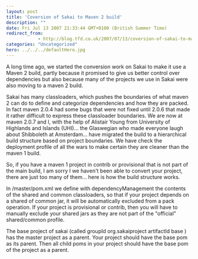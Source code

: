 ```yaml
---
layout: post
title: 'Coversion of Sakai to Maven 2 build'
description: ""
date: Fri Jul 13 2007 21:33:44 GMT+0100 (British Summer Time)
redirect_from: 
            - http://blog.tfd.co.uk/2007/07/13/coversion-of-sakai-to-maven-2-build/
categories: "Uncategorized"
hero: ../../../defaultHero.jpg
---
```

A long time ago, we started the conversion work on Sakai to make it use a Maven 2 build, partly because it promised to give us better control over dependencies but also because many of the projects we use in Sakai were also moving to a maven 2 build.

Sakai has many classloaders, which pushes the boundaries of what maven 2 can do to define and categorize dependencies and how they are packed. In fact maven 2.0.4 had some bugs that were not fixed until 2.0.6 that made it rather difficult to express these classloader boundaries. We are now at maven 2.0.7 and I, with the help of Alistair Young from University of Highlands and Islands (UHI)... the Glaswegian who made everyone laugh about Shibboleth at Amsterdam... have migrated the build to a hierarchical build structure based on project boundaries. We have check the deployment profile of all the wars to make certain they are cleaner than the maven 1 build.

So, if you have a maven 1 project in contrib or provisional that is not part of the main build, I am sorry I we haven't been able to convert your project, there are just too many of them... here is how the build structure works.

In /master/pom.xml we define with dependencyManagement the contents of the shared and common classloaders, so that if your project depends on a shared of common jar, it will be automatically excluded from a pack operation. If your project is provisional or contrib, then you will have to manually exclude your shared jars as they are not part of the "official" shared/common profile.

The base project of sakai (called groupId org.sakaiproject artifactId base ) has the master project as a parent. Your project should have the base pom as its parent. Then all child poms in your project should have the base pom of the project as a parent.
